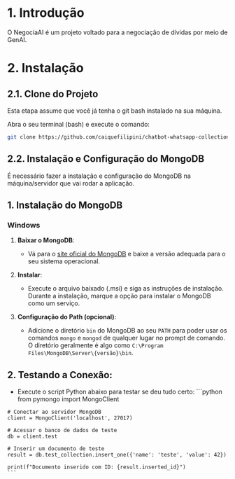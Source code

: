 # 1. Introdução

O NegociaAI é um projeto voltado para a negociação de dívidas por meio de GenAI.

# 2. Instalação

## 2.1. Clone do Projeto

Esta etapa assume que você já tenha o git bash instalado na sua máquina.

Abra o seu terminal (bash) e execute o comando:
   ```bash
   git clone https://github.com/caiquefilipini/chatbot-whatsapp-collections.git
   ```

## 2.2. Instalação e Configuração do MongoDB

É necessário fazer a instalação e configuração do MongoDB na máquina/servidor que vai rodar a aplicação.

## 1. Instalação do MongoDB

### Windows

1. **Baixar o MongoDB**:
   - Vá para o [site oficial do MongoDB](https://www.mongodb.com/try/download/community) e baixe a versão adequada para o seu sistema operacional.

2. **Instalar**:
   - Execute o arquivo baixado (.msi) e siga as instruções de instalação. Durante a instalação, marque a opção para instalar o MongoDB como um serviço.

3. **Configuração do Path (opcional)**:
   - Adicione o diretório `bin` do MongoDB ao seu `PATH` para poder usar os comandos `mongo` e `mongod` de qualquer lugar no prompt de comando. O diretório geralmente é algo como `C:\Program Files\MongoDB\Server\{versão}\bin`.

## 2. Testando a Conexão:
   - Execute o script Python abaixo para testar se deu tudo certo:
    ```python
    from pymongo import MongoClient

    # Conectar ao servidor MongoDB
    client = MongoClient('localhost', 27017)

    # Acessar o banco de dados de teste
    db = client.test

    # Inserir um documento de teste
    result = db.test_collection.insert_one({'name': 'teste', 'value': 42})

    print(f"Documento inserido com ID: {result.inserted_id}")
    ```